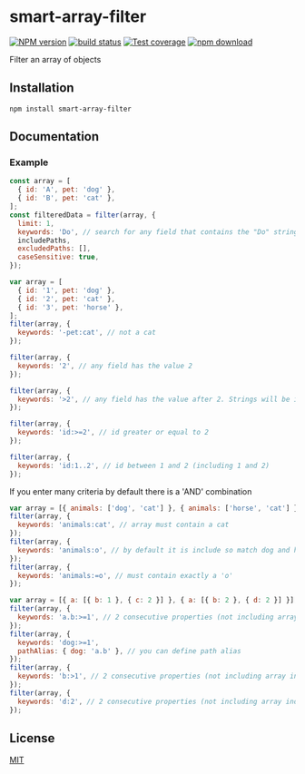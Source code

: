 # smart-array-filter

[![NPM version][npm-image]][npm-url]
[![build status][travis-image]][travis-url]
[![Test coverage][coveralls-image]][coveralls-url]
[![npm download][download-image]][download-url]

Filter an array of objects

## Installation

`npm install smart-array-filter`

## Documentation

### Example

```js
const array = [
  { id: 'A', pet: 'dog' },
  { id: 'B', pet: 'cat' },
];
const filteredData = filter(array, {
  limit: 1,
  keywords: 'Do', // search for any field that contains the "Do" string
  includePaths,
  excludedPaths: [],
  caseSensitive: true,
});
```

```js
var array = [
  { id: '1', pet: 'dog' },
  { id: '2', pet: 'cat' },
  { id: '3', pet: 'horse' },
];
filter(array, {
  keywords: '-pet:cat', // not a cat
});

filter(array, {
  keywords: '2', // any field has the value 2
});

filter(array, {
  keywords: '>2', // any field has the value after 2. Strings will be included and letters are after numbers in ascii code
});

filter(array, {
  keywords: 'id:>=2', // id greater or equal to 2
});

filter(array, {
  keywords: 'id:1..2', // id between 1 and 2 (including 1 and 2)
});
```

If you enter many criteria by default there is a 'AND' combination

```js
var array = [{ animals: ['dog', 'cat'] }, { animals: ['horse', 'cat'] }];
filter(array, {
  keywords: 'animals:cat', // array must contain a cat
});
filter(array, {
  keywords: 'animals:o', // by default it is include so match dog and horse
});
filter(array, {
  keywords: 'animals:=o', // must contain exactly a 'o'
});
```

```js
var array = [{ a: [{ b: 1 }, { c: 2 }] }, { a: [{ b: 2 }, { d: 2 }] }];
filter(array, {
  keywords: 'a.b:>=1', // 2 consecutive properties (not including array indices)
});
filter(array, {
  keywords: 'dog:>=1',
  pathAlias: { dog: 'a.b' }, // you can define path alias
});
filter(array, {
  keywords: 'b:>1', // 2 consecutive properties (not including array indices)
});
filter(array, {
  keywords: 'd:2', // 2 consecutive properties (not including array indices)
});
```

## License

[MIT](./LICENSE)

[npm-image]: https://img.shields.io/npm/v/smart-array-filter.svg?style=flat-square
[npm-url]: https://www.npmjs.com/package/smart-array-filter
[travis-image]: https://img.shields.io/travis/cheminfo/smart-array-filter/master.svg?style=flat-square
[travis-url]: https://travis-ci.org/cheminfo/smart-array-filter
[coveralls-image]: https://img.shields.io/coveralls/cheminfo/smart-array-filter.svg?style=flat-square
[coveralls-url]: https://coveralls.io/github/cheminfo/smart-array-filter
[download-image]: https://img.shields.io/npm/dm/smart-array-filter.svg?style=flat-square
[download-url]: https://www.npmjs.com/package/smart-array-filter
